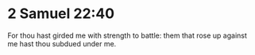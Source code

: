 # 2 Samuel 22:40

For thou hast girded me with strength to battle: them that rose up against me hast thou subdued under me.
